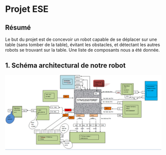 # Projet ESE

## Résumé 
Le but du projet est de concevoir un robot capable de se déplacer sur une table (sans tomber de la table), évitant les obstacles, et détectant les autres robots se trouvant sur la table. 
Une liste de composants nous a été donnée.

## 1. Schéma architectural de notre robot
![alt text](https://github.com/ferdaoues5/chat_project/blob/main/architectural.PNG?raw=true)
